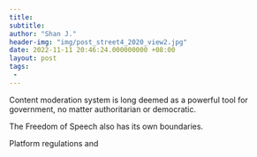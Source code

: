 ```yaml
---
title:
subtitle:
author: "Shan J."
header-img: "img/post_street4_2020_view2.jpg"
date: 2022-11-11 20:46:24.000000000 +08:00
layout: post
tags:
 -
---
```


Content moderation system is long deemed as a powerful tool for government, no matter authoritarian or democratic.

The Freedom of Speech also has its own boundaries.

Platform regulations and 
